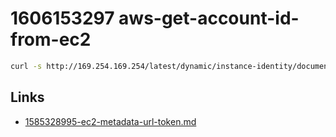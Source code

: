 # 1606153297 aws-get-account-id-from-ec2
```bash
curl -s http://169.254.169.254/latest/dynamic/instance-identity/document
```



## Links
- [1585328995-ec2-metadata-url-token.md](1585328995-ec2-metadata-url-token.md)
